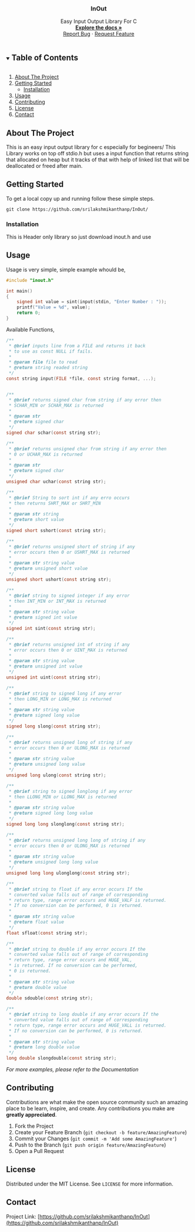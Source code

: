 <!-- PROJECT LOGO -->
<br />
<p align="center">
  <h3 align="center">InOut</h3>
  <p align="center">
    Easy Input Output Library For C
    <br />
    <a href="https://github.com/srilakshmikanthanp/InOut/docs/html"><strong>Explore the docs »</strong></a>
    <br />
    <a href="https://github.com/srilakshmikanthanp/InOut/issues">Report Bug</a>
    ·
    <a href="https://github.com/srilakshmikanthanp/InOut/issues">Request Feature</a>
  </p>
</p>

<!-- TABLE OF CONTENTS -->
<details open="open">
  <summary><h2 style="display: inline-block">Table of Contents</h2></summary>
  <ol>
    <li>
      <a href="#about-the-project">About The Project</a>
    </li>
    <li>
      <a href="#getting-started">Getting Started</a>
      <ul>
        <li><a href="#installation">Installation</a></li>
      </ul>
    </li>
    <li><a href="#usage">Usage</a></li>
    <li><a href="#contributing">Contributing</a></li>
    <li><a href="#license">License</a></li>
    <li><a href="#contact">Contact</a></li>
  </ol>
</details>



<!-- ABOUT THE PROJECT -->
## About The Project

This is an easy input output library for c especially for begineers/ This Library works on top off stdio.h but uses a input function that returns string that allocated on heap but it tracks of that with help of linked list that will be deallocated or freed after main.

<!-- GETTING STARTED -->
## Getting Started

To get a local copy up and running follow these simple steps.

~~~shell
git clone https://github.com/srilakshmikanthanp/InOut/
~~~

### Installation

This is Header only library so just download inout.h and use

<!-- USAGE EXAMPLES -->
## Usage

Usage is very simple, simple example whould be,

~~~c
#include "inout.h"

int main()
{
    signed int value = sint(input(stdin, "Enter Number : "));
    printf("Value = %d", value);
    return 0;
}
~~~

Available Functions,

~~~c
/**
 * @brief inputs line from a FILE and returns it back
 * to use as const NULL if fails.
 * 
 * @param file file to read
 * @return string readed string
 */
const string input(FILE *file, const string format, ...);


/**
 * @brief returns signed char from string if any error then
 * SCHAR_MIN or SCHAR_MAX is returned
 * 
 * @param str 
 * @return signed char 
 */
signed char schar(const string str);

/**
 * @brief returns unsigned char from string if any error then
 * 0 or UCHAR_MAX is returned
 * 
 * @param str 
 * @return signed char 
 */
unsigned char uchar(const string str);

/**
 * @brief String to sort int if any erro occurs
 * then returns SHRT_MAX or SHRT_MIN
 * 
 * @param str string
 * @return short value
 */
signed short sshort(const string str);

/**
 * @brief returns unsigned short of string if any
 * error occurs then 0 or USHRT_MAX is returned
 * 
 * @param str string value
 * @return unsigned short value
 */
unsigned short ushort(const string str);

/**
 * @brief string to signed integer if any error
 * then INT_MIN or INT_MAX is returned 
 * 
 * @param str string value
 * @return signed int value
 */
signed int sint(const string str);

/**
 * @brief returns unsigned int of string if any
 * error occurs then 0 or UINT_MAX is returned
 * 
 * @param str string value
 * @return unsigned int value
 */
unsigned int uint(const string str);

/**
 * @brief string to signed long if any error
 * then LONG_MIN or LONG_MAX is returned 
 * 
 * @param str string value
 * @return signed long value
 */
signed long slong(const string str);

/**
 * @brief returns unsigned long of string if any
 * error occurs then 0 or ULONG_MAX is returned
 * 
 * @param str string value
 * @return unsigned long value
 */
unsigned long ulong(const string str);

/**
 * @brief string to signed longlong if any error
 * then LLONG_MIN or LLONG_MAX is returned 
 * 
 * @param str string value
 * @return signed long long value
 */
signed long long slonglong(const string str);

/**
 * @brief returns unsigned long long of string if any
 * error occurs then 0 or ULONG_MAX is returned
 * 
 * @param str string value
 * @return unsigned long long value
 */
unsigned long long ulonglong(const string str);

/**
 * @brief string to float if any error occurs If the 
 * converted value falls out of range of corresponding 
 * return type, range error occurs and HUGE_VALF is returned. 
 * If no conversion can be performed, ​0​ is returned.
 * 
 * @param str string value
 * @return float value
 */
float sfloat(const string str);

/**
 * @brief string to double if any error occurs If the 
 * converted value falls out of range of corresponding 
 * return type, range error occurs and HUGE_VAL, 
 * is returned. If no conversion can be performed, ​
 * 0​ is returned.
 * 
 * @param str string value
 * @return double value
 */
double sdouble(const string str);

/**
 * @brief string to long double if any error occurs If the 
 * converted value falls out of range of corresponding 
 * return type, range error occurs and HUGE_VALL is returned.
 * If no conversion can be performed, ​0​ is returned.
 * 
 * @param str string value
 * @return long double value
 */
long double slongdouble(const string str);
~~~

_For more examples, please refer to the Documentation_

<!-- CONTRIBUTING -->
## Contributing

Contributions are what make the open source community such an amazing place to be learn, inspire, and create. Any contributions you make are **greatly appreciated**.

1. Fork the Project
2. Create your Feature Branch (`git checkout -b feature/AmazingFeature`)
3. Commit your Changes (`git commit -m 'Add some AmazingFeature'`)
4. Push to the Branch (`git push origin feature/AmazingFeature`)
5. Open a Pull Request

<!-- LICENSE -->
## License

Distributed under the MIT License. See `LICENSE` for more information.

<!-- CONTACT -->
## Contact

Project Link: [https://github.com/srilakshmikanthanp/InOut](https://github.com/srilakshmikanthanp/InOut)
